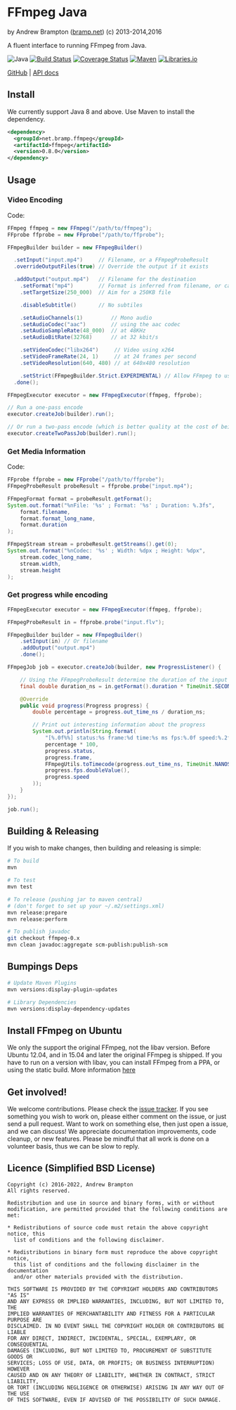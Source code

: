 FFmpeg Java
===========
by Andrew Brampton ([bramp.net](https://bramp.net)) (c) 2013-2014,2016

A fluent interface to running FFmpeg from Java.

![Java](https://img.shields.io/badge/Java-8+-brightgreen.svg)
[![Build Status](https://img.shields.io/travis/bramp/ffmpeg-cli-wrapper/master.svg)](https://travis-ci.org/bramp/ffmpeg-cli-wrapper)
[![Coverage Status](https://img.shields.io/coveralls/bramp/ffmpeg-cli-wrapper.svg)](https://coveralls.io/github/bramp/ffmpeg-cli-wrapper)
[![Maven](https://img.shields.io/maven-central/v/net.bramp.ffmpeg/ffmpeg.svg)](http://mvnrepository.com/artifact/net.bramp.ffmpeg/ffmpeg)
[![Libraries.io](https://img.shields.io/librariesio/github/bramp/ffmpeg-cli-wrapper.svg)](https://libraries.io/github/bramp/ffmpeg-cli-wrapper)

[GitHub](https://github.com/bramp/ffmpeg-cli-wrapper) | [API docs](https://bramp.github.io/ffmpeg-cli-wrapper/)

Install
-------

We currently support Java 8 and above. Use Maven to install the dependency.

```xml
<dependency>
  <groupId>net.bramp.ffmpeg</groupId>
  <artifactId>ffmpeg</artifactId>
  <version>0.8.0</version>
</dependency>
```

Usage
-----

### Video Encoding

Code:
```java
FFmpeg ffmpeg = new FFmpeg("/path/to/ffmpeg");
FFprobe ffprobe = new FFprobe("/path/to/ffprobe");

FFmpegBuilder builder = new FFmpegBuilder()

  .setInput("input.mp4")     // Filename, or a FFmpegProbeResult
  .overrideOutputFiles(true) // Override the output if it exists

  .addOutput("output.mp4")   // Filename for the destination
    .setFormat("mp4")        // Format is inferred from filename, or can be set
    .setTargetSize(250_000)  // Aim for a 250KB file

    .disableSubtitle()       // No subtiles

    .setAudioChannels(1)         // Mono audio
    .setAudioCodec("aac")        // using the aac codec
    .setAudioSampleRate(48_000)  // at 48KHz
    .setAudioBitRate(32768)      // at 32 kbit/s

    .setVideoCodec("libx264")     // Video using x264
    .setVideoFrameRate(24, 1)     // at 24 frames per second
    .setVideoResolution(640, 480) // at 640x480 resolution

    .setStrict(FFmpegBuilder.Strict.EXPERIMENTAL) // Allow FFmpeg to use experimental specs
  .done();

FFmpegExecutor executor = new FFmpegExecutor(ffmpeg, ffprobe);

// Run a one-pass encode
executor.createJob(builder).run();

// Or run a two-pass encode (which is better quality at the cost of being slower)
executor.createTwoPassJob(builder).run();
```

### Get Media Information

Code:
```java
FFprobe ffprobe = new FFprobe("/path/to/ffprobe");
FFmpegProbeResult probeResult = ffprobe.probe("input.mp4");

FFmpegFormat format = probeResult.getFormat();
System.out.format("%nFile: '%s' ; Format: '%s' ; Duration: %.3fs", 
	format.filename, 
	format.format_long_name,
	format.duration
);

FFmpegStream stream = probeResult.getStreams().get(0);
System.out.format("%nCodec: '%s' ; Width: %dpx ; Height: %dpx",
	stream.codec_long_name,
	stream.width,
	stream.height
);
```

### Get progress while encoding
```java
FFmpegExecutor executor = new FFmpegExecutor(ffmpeg, ffprobe);

FFmpegProbeResult in = ffprobe.probe("input.flv");

FFmpegBuilder builder = new FFmpegBuilder()
	.setInput(in) // Or filename
	.addOutput("output.mp4")
	.done();

FFmpegJob job = executor.createJob(builder, new ProgressListener() {

	// Using the FFmpegProbeResult determine the duration of the input
	final double duration_ns = in.getFormat().duration * TimeUnit.SECONDS.toNanos(1);

	@Override
	public void progress(Progress progress) {
		double percentage = progress.out_time_ns / duration_ns;

		// Print out interesting information about the progress
		System.out.println(String.format(
			"[%.0f%%] status:%s frame:%d time:%s ms fps:%.0f speed:%.2fx",
			percentage * 100,
			progress.status,
			progress.frame,
			FFmpegUtils.toTimecode(progress.out_time_ns, TimeUnit.NANOSECONDS),
			progress.fps.doubleValue(),
			progress.speed
		));
	}
});

job.run();
```

Building & Releasing
--------------
If you wish to make changes, then building and releasing is simple:
```bash
# To build
mvn

# To test
mvn test

# To release (pushing jar to maven central)
# (don't forget to set up your ~/.m2/settings.xml)
mvn release:prepare
mvn release:perform

# To publish javadoc
git checkout ffmpeg-0.x
mvn clean javadoc:aggregate scm-publish:publish-scm
```

Bumpings Deps
-----

```bash
# Update Maven Plugins
mvn versions:display-plugin-updates

# Library Dependencies
mvn versions:display-dependency-updates 
```

Install FFmpeg on Ubuntu
-----------------

We only the support the original FFmpeg, not the libav version. Before Ubuntu 12.04, and in 15.04
and later the original FFmpeg is shipped. If you have to run on a version with libav, you can install
FFmpeg from a PPA, or using the static build. More information [here](http://askubuntu.com/q/373322/34845)

Get involved!
-------------

We welcome contributions. Please check the [issue tracker](https://github.com/bramp/ffmpeg-cli-wrapper/issues).
If you see something you wish to work on, please either comment on the issue, or just send a pull
request. Want to work on something else, then just open a issue, and we can discuss! We appreciate
documentation improvements, code cleanup, or new features. Please be mindful that all work is done
on a volunteer basis, thus we can be slow to reply.

Licence (Simplified BSD License)
--------------------------------
```
Copyright (c) 2016-2022, Andrew Brampton
All rights reserved.

Redistribution and use in source and binary forms, with or without
modification, are permitted provided that the following conditions are met:

* Redistributions of source code must retain the above copyright notice, this
  list of conditions and the following disclaimer.

* Redistributions in binary form must reproduce the above copyright notice,
  this list of conditions and the following disclaimer in the documentation
  and/or other materials provided with the distribution.

THIS SOFTWARE IS PROVIDED BY THE COPYRIGHT HOLDERS AND CONTRIBUTORS "AS IS"
AND ANY EXPRESS OR IMPLIED WARRANTIES, INCLUDING, BUT NOT LIMITED TO, THE
IMPLIED WARRANTIES OF MERCHANTABILITY AND FITNESS FOR A PARTICULAR PURPOSE ARE
DISCLAIMED. IN NO EVENT SHALL THE COPYRIGHT HOLDER OR CONTRIBUTORS BE LIABLE
FOR ANY DIRECT, INDIRECT, INCIDENTAL, SPECIAL, EXEMPLARY, OR CONSEQUENTIAL
DAMAGES (INCLUDING, BUT NOT LIMITED TO, PROCUREMENT OF SUBSTITUTE GOODS OR
SERVICES; LOSS OF USE, DATA, OR PROFITS; OR BUSINESS INTERRUPTION) HOWEVER
CAUSED AND ON ANY THEORY OF LIABILITY, WHETHER IN CONTRACT, STRICT LIABILITY,
OR TORT (INCLUDING NEGLIGENCE OR OTHERWISE) ARISING IN ANY WAY OUT OF THE USE
OF THIS SOFTWARE, EVEN IF ADVISED OF THE POSSIBILITY OF SUCH DAMAGE.
```
